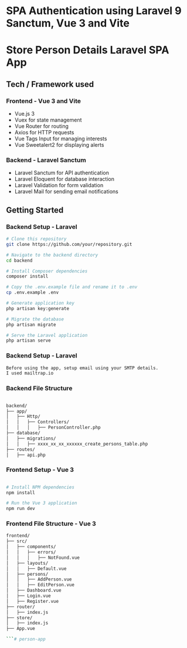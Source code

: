 # SPA Authentication using Laravel 9 Sanctum, Vue 3 and Vite

# Store Person Details Laravel SPA App

## Tech / Framework used

### Frontend - Vue 3 and Vite

- Vue.js 3
- Vuex for state management
- Vue Router for routing
- Axios for HTTP requests
- Vue Tags Input for managing interests
- Vue Sweetalert2 for displaying alerts

### Backend - Laravel Sanctum

- Laravel Sanctum for API authentication
- Laravel Eloquent for database interaction
- Laravel Validation for form validation
- Laravel Mail for sending email notifications

## Getting Started

### Backend Setup - Laravel

```bash
# Clone this repository
git clone https://github.com/your/repository.git

# Navigate to the backend directory
cd backend

# Install Composer dependencies
composer install

# Copy the .env.example file and rename it to .env
cp .env.example .env

# Generate application key
php artisan key:generate

# Migrate the database
php artisan migrate

# Serve the Laravel application
php artisan serve
```

### Backend Setup - Laravel

```bash
Before using the app, setup email using your SMTP details.
I used mailtrap.io
```

### Backend File Structure

```bash

backend/
├── app/
│   ├── Http/
│   │   ├── Controllers/
│   │   │   ├── PersonController.php
├── database/
│   ├── migrations/
│   │   ├── xxxx_xx_xx_xxxxxx_create_persons_table.php
├── routes/
│   ├── api.php

```

### Frontend Setup - Vue 3

```bash

# Install NPM dependencies
npm install

# Run the Vue 3 application
npm run dev
```

### Frontend File Structure - Vue 3

```bash
frontend/
├── src/
│   ├── components/
│   │   ├── errors/
│   │   │   ├── NotFound.vue
│   ├── layouts/
│   │   ├── Default.vue
│   ├── persons/
│   │   ├── AddPerson.vue
│   │   ├── EditPerson.vue
│   ├── Dashboard.vue
│   ├── Login.vue
│   ├── Register.vue
├── router/
│   ├── index.js
├── store/
│   ├── index.js
├── App.vue

```#   p e r s o n - a p p 
 
 